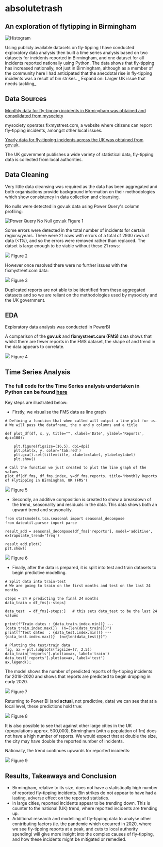 # absolutetrash

## An exploration of flytipping in Birmingham
![Histogram](assets/flytipping1.jpeg)

Using publicly available datasets on fly-tipping I have conducted exploratory data analysis then built a time series analysis based on two datasets for incidents reported in Birmingham, and one dataset for all incidents reported nationally using Python. The data shows that fly-tipping has increased nationally, not just in Birmingham, although as a member of the community here I had anticipated that the anecdotal rise in fly-tipping incidents was a result of bin strikes. _ Expand on: Larger UK issue that needs tackling_

## Data Sources

[Monthly data for fly-tipping incidents in Birmingham was obtained and consolidated from mysociety](https://github.com/mysociety/fms_geographic_data/tree/master)

mysociety operates fixmystreet.com, a website where citizens can report fly-tipping incidents, amongst other local issues.

[Yearly data for fly-tipping incidents across the UK was obtained from gov.uk](https://www.gov.uk/government/statistics/fly-tipping-in-england).

The UK government publishes a wide variety of statistical data, fly-tipping data is collected from local authorities.

## Data Cleaning

Very little data cleansing was required as the data has been aggregated and both organisations provide background information on their methodologies which show consistency in data collection and cleansing. 

No nulls were detected in gov.uk data using Power Query's column profiling:

<img src="/assets/PQ - LA data - No null.png" alt="Power Query No Null gov.uk">
Figure 1

Some errors were detected in the total number of incidents for certain regions/years. There were 21 rows with errors of a total of 2930 rows of data (<1%), and so the errors were removed rather than replaced. The datset is large enough to be viable without these 21 rows:

<img src="/assets/PQ - error with total incidents - LA.png">
Figure 2

However once resolved there were no further issues with the fixmystreet.com data:

<img src="/assets/PQ FMS no null.png">
Figure 3

Duplicated reports are not able to be identified from these aggregated datasets and so we are reliant on the methodologies used by mysociety and the UK government.

## EDA

Exploratory data analysis was conducted in PowerBI

A comparison of the __gov.uk__ and __fixmystreet.com (FMS)__ data shows that whilst there are fewer reports in the FMS dataset, the shape of and trend in the data appears to correlate.

<img src="/assets/pbi_bham.png">
Figure 4

## Time Series Analysis

### The full code for the Time Series analysis undertaken in Python can be found [here](https://github.com/ducksinarowdata/absolutetrash/blob/main/Flytipping_Summative.ipynb)

Key steps are illustrated below:

* Firstly, we visualise the FMS data as line graph

```
# Defining a function that when called will output a line plot for us.
# We will pass the dataframe, the x and y columns and a title

def plot_df(df, x, y, title="", xlabel='Date', ylabel='Reports', dpi=100):

    plt.figure(figsize=(16,5), dpi=dpi)
    plt.plot(x, y, color='tab:red')
    plt.gca().set(title=title, xlabel=xlabel, ylabel=ylabel)
    plt.show()

# Call the function we just created to plot the line graph of the values
plot_df(df_fms, df_fms.index, y=df_fms.reports, title='Monthly Reports of Flytipping in Birmingham, UK (FMS')
```
<img src="/assets/fms_ts.png">
Figure 5

* Secondly, an additive composition is created to show a breakdown of the trend, seasonality and residuals in the data. This data shows both an upward trend and seasonality.

```
from statsmodels.tsa.seasonal import seasonal_decompose
from dateutil.parser import parse

result_add = seasonal_decompose(df_fms['reports'], model='additive', extrapolate_trend='freq')

result_add.plot()
plt.show()
```
<img src="/assets/fms_decomp.png">
Figure 6

* Finally, after the data is prepared, it is split into test and train datasets to begin predictive modelling.

```
# Split data into train-test
# We are going to train on the first months and test on the last 24 months

steps = 24 # predicting the final 24 months
data_train = df_fms[:-steps]  

data_test  = df_fms[-steps:]   # this sets data_test to be the last 24 values

print(f"Train dates : {data_train.index.min()} --- {data_train.index.max()}  (n={len(data_train)})")
print(f"Test dates  : {data_test.index.min()} --- {data_test.index.max()}  (n={len(data_test)})")

# Plotting the test/train data
fig, ax = plt.subplots(figsize=(7, 2.5))
data_train['reports'].plot(ax=ax, label='train')
data_test['reports'].plot(ax=ax, label='test')
ax.legend();
```
The model shows the number of predicted reports of fly-tipping incidents for 2019-2020 and shows that reports are predicted to begin dropping in early 2020.

<img src="/assets/fms_tt.png">
Figure 7

Returning to Power BI (and __actual__, not predictive, data) we can see that at a local level, these predictions hold true:

<img src="/assets/pbi_local.png">
Figure 8

It is also possible to see that against other large cities in the UK (ppopulations approx. 500,000), Birmingham (with a population of 1m) does not have a high number of reports. We would expect that at double the size, the city may have double the reported number of incidents.

Nationally, the trend continues upwards for reported incidents:

<img src="/assets/pbi_national.png">
Figure 9

## Results, Takeaways and Conclusion

* Birmingham, relative to its size, does not have a statistically high number of reported fly-tipping incidents. Bin strikes do not appear to have had a lasting, adverse effect on the reported statistics.
* In large cities, reported incidents appear to be trending down. This is counter to the national (UK) trend, where reported incidents are trending up.
* Additional research and modelling of fly-tipping data to analyse other contributing factors (ie. the pandemic which occurred in 2020, where we see fly-tipping reports at a peak, and cuts to local authority spending) will give more insight into the complex causes of fly-tipping, and how these incidents might be mitigated or remedied.
